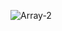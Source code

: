![Array-2](https://github.com/hwibaski/java-problem-solving/assets/85930725/94b921d4-1afd-4170-8bf9-ea96dc26d2f7)
